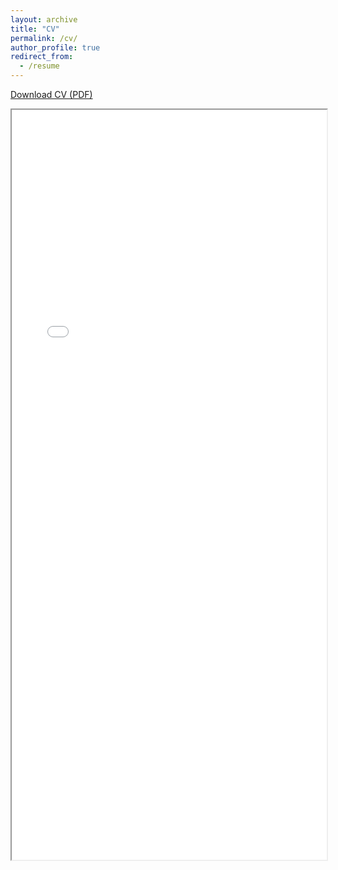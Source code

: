 ```yaml
---
layout: archive
title: "CV"
permalink: /cv/
author_profile: true
redirect_from:
  - /resume
---
```



<a href="{{ '/files/AVDResume.pdf' | relative_url }}" target="_blank">Download CV (PDF)</a>

<iframe src="{{ '/files/AVDResume.pdf' | relative_url }}" width="100%" height="1200px">
    This browser does not support PDFs. Please download the PDF to view it: 
    <a href="{{ '/files/AVDResume.pdf' | relative_url }}">Download CV</a>.
</iframe>